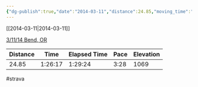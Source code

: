 ```yaml
---
{"dg-publish":true,"date":"2014-03-11","distance":24.85,"moving_time":"1:26:17","elapsed_time":"1:29:24","pace":"3:28","total_elevation_gain":1069,"url":"https://www.strava.com/activities/139726566","permalink":"/01-personal/strava/2014-03-11-3-11-14-bend-or/","dgPassFrontmatter":true}
---
```



[[2014-03-11\|2014-03-11]]

[3/11/14 Bend, OR](https://www.strava.com/activities/139726566)

| Distance | Time    | Elapsed Time | Pace | Elevation |
| -------- | ------- | ------------ | ---- | --------- |
| 24.85    | 1:26:17 | 1:29:24      | 3:28 | 1069      |




#strava

